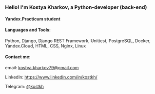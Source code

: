 ### Hello! I'm Kostya Kharkov, a Python-developer (back-end)

#### Yandex.Practicum student

#### Languages and Tools: 
Python, Django, Django REST Framework, Unittest, PostgreSQL, Docker,  Yandex.Cloud, HTML, CSS, Nginx, Linux

#### Contact me:
<p>email: <a href="email:kostya.kharkov79@gmail.com">kostya.kharkov79@gmail.com</a></p>
<p>LinkedIn: <a href="https://www.linkedin.com/in/kostkh/">https://www.linkedin.com/in/kostkh/</a></p>
<p>Telegram: <a href="https://t.me/kostkh">@kostkh</a></p>